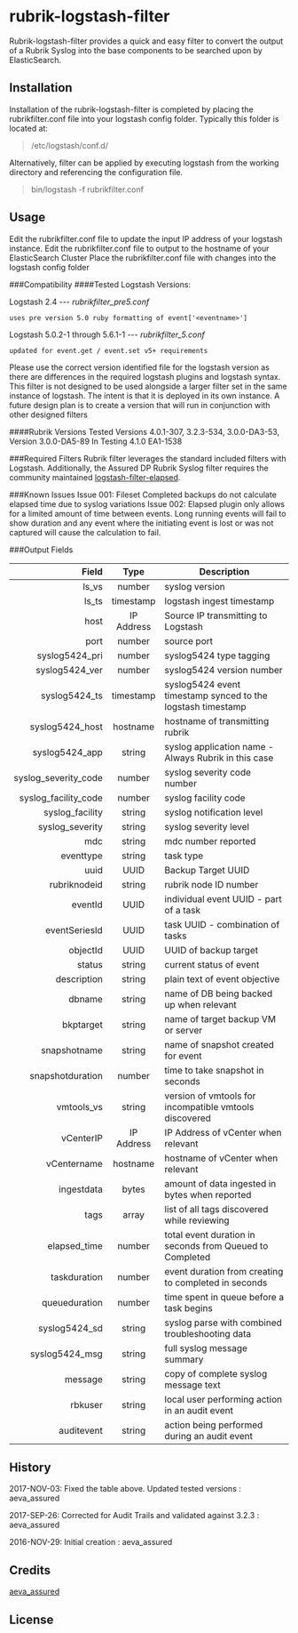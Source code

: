 # rubrik-logstash-filter
Rubrik-logstash-filter provides a quick and easy filter to convert the output of a Rubrik Syslog into the base components to be searched upon by ElasticSearch. 
## Installation
Installation of the rubrik-logstash-filter is completed by placing the rubrikfilter.conf file into your logstash config folder. Typically this folder is located at: 
>/etc/logstash/conf.d/

Alternatively, filter can be applied by executing logstash from the working directory and referencing the configuration file.

>bin/logstash -f rubrikfilter.conf

## Usage
Edit the rubrikfilter.conf file to update the input IP address of your logstash instance. 
Edit the rubrikfilter.conf file to output to the hostname of your ElasticSearch Cluster
Place the rubrikfilter.conf file with changes into the logstash config folder

###Compatibility
####Tested Logstash Versions:

Logstash 2.4 --- *rubrikfilter_pre5.conf*
```
uses pre version 5.0 ruby formatting of event['<eventname>']
```

Logstash 5.0.2-1 through 5.6.1-1 --- *rubrikfilter_5.conf*
```
updated for event.get / event.set v5+ requirements
```

Please use the correct version identified file for the logstash version as there are differences in the required logstash plugins and logstash syntax. This filter is not designed to be used alongside a larger filter set in the same instance of logstash. The intent is that it is deployed in its own instance. A future design plan is to create a version that will run in conjunction with other designed filters

####Rubrik Versions
Tested Versions  4.0.1-307, 3.2.3-534, 3.0.0-DA3-53, Version 3.0.0-DA5-89
In Testing 4.1.0 EA1-1538

###Required Filters
Rubrik filter leverages the standard included filters with Logstash. Additionally, the Assured DP Rubrik Syslog filter requires the community maintained [logstash-filter-elapsed](https://github.com/logstash-plugins/logstash-filter-elapsed).

###Known Issues
Issue 001: Fileset Completed backups do not calculate elapsed time due to syslog variations
Issue 002: Elapsed plugin only allows for a limited amount of time between events. Long running events will fail to show duration and any event where the initiating event is lost or was not captured will cause the calculation to fail.

###Output Fields

|Field | Type | Description|
|---: |:---:| ---|
|ls_vs | number | syslog version|
|ls_ts | timestamp | logstash ingest timestamp|
|host | IP Address | Source IP transmitting to Logstash|
|port | number | source port|
|syslog5424_pri | number | syslog5424 type tagging|
|syslog5424_ver | number | syslog5424 version number|
|syslog5424_ts | timestamp | syslog5424 event timestamp synced to the logstash timestamp|
|syslog5424_host | hostname | hostname of transmitting rubrik|
|syslog5424_app | string | syslog application name - Always Rubrik in this case|
|syslog_severity_code | number | syslog severity code number|
|syslog_facility_code | number | syslog facility code|
|syslog_facility | string | syslog notification level|
|syslog_severity | string | syslog severity level|
|mdc | string | mdc number reported|
|eventtype | string | task type |
|uuid | UUID | Backup Target UUID|
|rubriknodeid | string | rubrik node ID number|
|eventId | UUID | individual event UUID - part of a task|
|eventSeriesId | UUID | task UUID - combination of tasks|
|objectId | UUID | UUID of backup target|
|status | string | current status of event|
|description | string | plain text of event objective|
|dbname | string | name of DB being backed up when relevant|
|bkptarget | string | name of target backup VM or server|
|snapshotname | string | name of snapshot created for event |
|snapshotduration | number | time to take snapshot in seconds|
|vmtools_vs | string | version of vmtools for incompatible vmtools discovered|
|vCenterIP | IP Address | IP Address of vCenter when relevant |
|vCentername | hostname | hostname of vCenter when relevant|
|ingestdata | bytes | amount of data ingested in bytes when reported|
|tags | array | list of all tags discovered while reviewing|
|elapsed_time | number | total event duration in seconds from Queued to Completed |
|taskduration | number | event duration from creating to completed in seconds|
|queueduration | number | time spent in queue before a task begins|
|syslog5424_sd | string | syslog parse with combined troubleshooting data|
|syslog5424_msg | string | full syslog message summary|
|message | string | copy of complete syslog message text|
|rbkuser | string | local user performing action in an audit event|
|auditevent | string | action being performed during an audit event |

## History
2017-NOV-03: Fixed the table above. Updated tested versions : aeva_assured

2017-SEP-26: Corrected for Audit Trails and validated against 3.2.3 : aeva_assured

2016-NOV-29: Initial creation : aeva_assured

## Credits
[aeva_assured](https://github.com/aeva-assured)

## License
